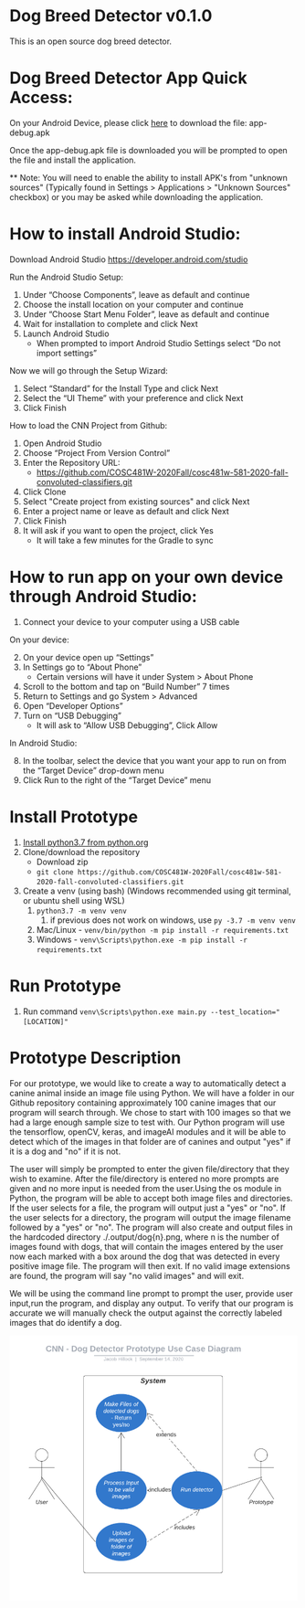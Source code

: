 # Dog Breed Detector v0.1.0
This is an open source dog breed detector.

# Dog Breed Detector App Quick Access: 

On your Android Device, please click [here](https://github.com/COSC481W-2020Fall/cosc481w-581-2020-fall-convoluted-classifiers/blob/App-Installation-Documentation/App%20APK/app-debug.apk) to download the file: app-debug.apk

Once the app-debug.apk file is downloaded you will be prompted to open the file and install the application.

** Note: You will need to enable the ability to install APK's from "unknown sources" (Typically found in Settings > Applications > "Unknown Sources" checkbox) or you may be asked while downloading the application.

# How to install Android Studio:

Download Android Studio
https://developer.android.com/studio

Run the Android Studio Setup:

1. Under “Choose Components”, leave as default and continue
2. Choose the install location on your computer and continue
3. Under “Choose Start Menu Folder”, leave as default and continue
4. Wait for installation to complete and click Next
5. Launch Android Studio
   - When prompted to import Android Studio Settings select “Do not import settings”

Now we will go through the Setup Wizard:

1. Select “Standard” for the Install Type and click Next
2. Select the “UI Theme” with your preference and click Next
3. Click Finish


How to load the CNN Project from Github:

1. Open Android Studio
2. Choose “Project From Version Control”
3. Enter the Repository URL:
   - https://github.com/COSC481W-2020Fall/cosc481w-581-2020-fall-convoluted-classifiers.git
4. Click Clone
5. Select "Create project from existing sources" and click Next
6. Enter a project name or leave as default and click Next
7. Click Finish
5. It will ask if you want to open the project, click Yes
   - It will take a few minutes for the Gradle to sync



# How to run app on your own device through Android Studio:

1. Connect your device to your computer using a USB cable

On your device:

2. On your device open up “Settings”
3. In Settings go to “About Phone”
   - Certain versions will have it under System > About Phone
4. Scroll to the bottom and tap on “Build Number” 7 times
5. Return to Settings and go System > Advanced
6. Open “Developer Options”
7. Turn on “USB Debugging”
   - It will ask to “Allow USB Debugging”, Click Allow

In Android Studio:

8. In the toolbar, select the device that you want your app to run on from the “Target Device” drop-down menu
9. Click Run to the right of the “Target Device” menu
   


# Install Prototype
1. [Install python3.7 from python.org](https://www.python.org/downloads/)
2. Clone/download the repository
   - Download zip
   - `git clone https://github.com/COSC481W-2020Fall/cosc481w-581-2020-fall-convoluted-classifiers.git`
3. Create a venv (using bash) (Windows recommended using git terminal, or ubuntu shell using WSL)
    1. `python3.7 -m venv venv`
       1. if previous does not work on windows, use `py -3.7 -m venv venv`
    2. Mac/Linux - `venv/bin/python -m pip install -r requirements.txt`
    3. Windows   - `venv\Scripts\python.exe -m pip install -r requirements.txt`

# Run Prototype
1. Run command `venv\Scripts\python.exe main.py --test_location="[LOCATION]"`

# Prototype Description

For our prototype, we would like to create a way to automatically detect a canine animal inside an image file using Python. We will have a folder in our Github repository containing approximately 100 canine images that our program will search through. We chose to start with 100 images so that we had a large enough sample size to test with. Our Python program will use the tensorflow, openCV, keras, and imageAI modules and it will be able to detect which of the images in that folder are of canines and output "yes" if it is a dog and "no" if it is not. 

The user will simply be prompted to enter the given file/directory that they wish to examine. After the file/directory is entered no more prompts are given and no more input is needed from the user.Using the os module in Python, the program will be able to accept both image files and directories. If the user selects for a file, the program will output just a "yes" or "no". If the user selects for a directory, the program will output the image filename followed by a "yes" or "no". The program will also create and output files in the hardcoded directory ./.output/dog{n}.png, where n is the number of images found with dogs, that will contain the images entered by the user now each marked with a box around the dog that was detected in every positive image file. The program will then exit. If no valid image extensions are found, the program will say "no valid images" and will exit.

We will be using the command line prompt to prompt the user, provide user input,run the program, and display any output. To verify that our program is accurate we will manually check the output against the correctly labeled images that do identify a dog. 

![Prototype use case diagram](useCaseDiagram.png)
